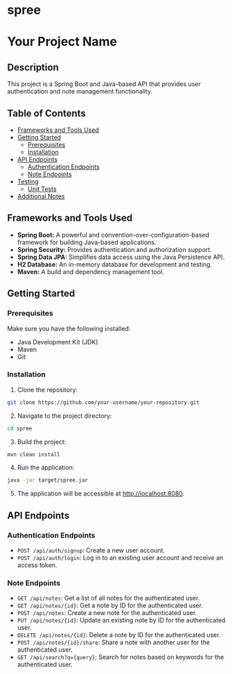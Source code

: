 # spree

# Your Project Name

## Description

This project is a Spring Boot and Java-based API that provides user authentication and note management functionality.

## Table of Contents

- [Frameworks and Tools Used](#frameworks-and-tools-used)
- [Getting Started](#getting-started)
  - [Prerequisites](#prerequisites)
  - [Installation](#installation)
- [API Endpoints](#api-endpoints)
  - [Authentication Endpoints](#authentication-endpoints)
  - [Note Endpoints](#note-endpoints)
- [Testing](#testing)
  - [Unit Tests](#unit-tests)
- [Additional Notes](#additional-notes)

## Frameworks and Tools Used

- **Spring Boot:** A powerful and convention-over-configuration-based framework for building Java-based applications.
- **Spring Security:** Provides authentication and authorization support.
- **Spring Data JPA:** Simplifies data access using the Java Persistence API.
- **H2 Database:** An in-memory database for development and testing.
- **Maven:** A build and dependency management tool.

## Getting Started

### Prerequisites

Make sure you have the following installed:

- Java Development Kit (JDK)
- Maven
- Git

### Installation

1. Clone the repository:

  ```bash
  git clone https://github.com/your-username/your-repository.git
  ```
2. Navigate to the project directory:

  ```bash
  cd spree
  ```
3. Build the project:

  ```bash
  mvn clean install
  ```
4. Run the application:
  ```bash
  java -jar target/spree.jar
  ```

5. The application will be accessible at [http://localhost:8080](http://localhost:8080).

## API Endpoints

### Authentication Endpoints

- `POST /api/auth/signup`: Create a new user account.
- `POST /api/auth/login`: Log in to an existing user account and receive an access token.

### Note Endpoints

- `GET /api/notes`: Get a list of all notes for the authenticated user.
- `GET /api/notes/{id}`: Get a note by ID for the authenticated user.
- `POST /api/notes`: Create a new note for the authenticated user.
- `PUT /api/notes/{id}`: Update an existing note by ID for the authenticated user.
- `DELETE /api/notes/{id}`: Delete a note by ID for the authenticated user.
- `POST /api/notes/{id}/share`: Share a note with another user for the authenticated user.
- `GET /api/search?q={query}`: Search for notes based on keywords for the authenticated user.



